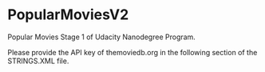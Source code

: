 # PopularMoviesV2
Popular Movies Stage 1 of Udacity Nanodegree Program.

Please provide the API key of themoviedb.org in the following section of the STRINGS.XML file.

<string name="moviedb_api_key"></string>
